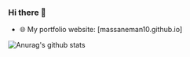 ### Hi there 👋


-  🌐 My portfolio website: [massaneman10.github.io]


![Anurag's github stats](https://github-readme-stats.vercel.app/api?username=MassaneMan10&show_icons=true)
